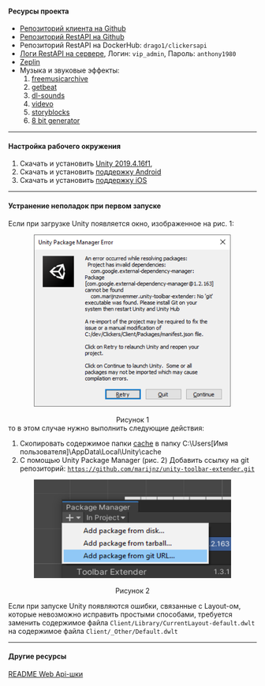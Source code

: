 ####  Ресурсы проекта
- [Репозиторий клиента на Github](https://github.com/semi92art/Clickers)
- [Репозиторий RestAPI на Github](https://github.com/semi92art/ClickersAPI)
- Репозиторий RestAPI на DockerHub: `drago1/clickersapi`
- [Логи RestAPI на сервере](http://77.37.152.15:9000/#/home), Логин: `vip_admin`, Пароль: `anthony1980`
- [Zeplin](https://zpl.io/aXB9Rzx)
- Музыка и звуковые эффекты:
	1. [freemusicarchive](https://freemusicarchive.org/home)
	2. [getbeat](https://getbeat.ru/)
	3. [dl-sounds](https://www.dl-sounds.com/royalty-free/category/game-film/video-game/)
	4. [videvo](https://www.videvo.net/)
	5. [storyblocks](https://www.storyblocks.com/audio)
	6. [8 bit generator](https://sfxr.me/)

---

#### Настройка рабочего окружения

1. Скачать и установить [Unity 2019.4.16f1](https://download.unity3d.com/download_unity/e05b6e02d63e/Windows64EditorInstaller/UnitySetup64.exe?_ga=2.211196373.1330797353.1633497524-1378656195.1586531758),
2. Скачать и установить [поддержку Android](https://download.unity3d.com/download_unity/e05b6e02d63e/TargetSupportInstaller/UnitySetup-Android-Support-for-Editor-2019.4.16f1.exe?_ga=2.186602985.1330797353.1633497524-1378656195.1586531758)
3. Скачать и установить [поддержку iOS](https://download.unity3d.com/download_unity/e05b6e02d63e/TargetSupportInstaller/UnitySetup-iOS-Support-for-Editor-2019.4.16f1.exe?_ga=2.186602985.1330797353.1633497524-1378656195.1586531758)

---

#### Устранение неполадок при первом запуске

Если при загрузке Unity появляется окно, изображенное на рис. 1: 
<p align="center">
	<img width="400" height="350" src="Client/_Other/error1.png">
</p>
<center>Рисунок 1</center>
то в этом случае нужно выполнить следующие действия:

1. Скопировать содержимое папки [cache](Client/_Other/cache) в папку C:\Users\[Имя пользователя]\AppData\Local\Unity\cache
2. С помощью Unity Package Manager (рис. 2) Добавить ссылку на git репозиторий:
<code>https://github.com/marijnz/unity-toolbar-extender.git</code>

<p align="center">
	<img width="400" height="200" src="Client/_Other/add_package_from_git_url.png">
</p>
<center>Рисунок 2</center>

Если при запуске Unity появляются ошибки, связанные с Layout-ом, которые невозможно исправить простыми способами, требуется заменить содержимое файла <code>Client/Library/CurrentLayout-default.dwlt</code>  на содержимое файла <code>Client/_Other/Default.dwlt</code>

---

#### Другие ресурсы

[README Web Api-шки](Server/README.md)

